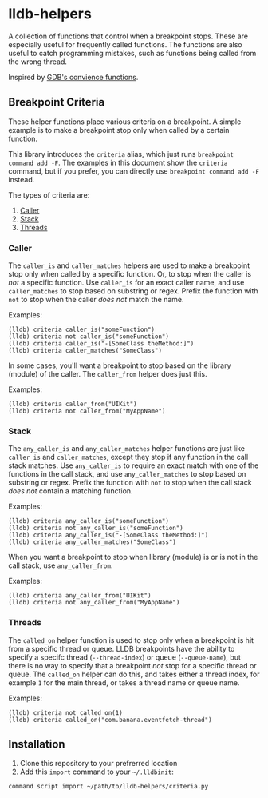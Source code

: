 # lldb-helpers

A collection of functions that control when a breakpoint stops. These are especially useful for frequently called functions. The functions are also useful to catch programming mistakes, such as functions being called from the wrong thread.

Inspired by [GDB's convience functions](https://sourceware.org/gdb/current/onlinedocs/gdb/Convenience-Funs.html).

## Breakpoint Criteria

These helper functions place various criteria on a breakpoint. A simple example is to make a breakpoint stop only when called by a certain function.

This library introduces the `criteria` alias, which just runs `breakpoint command add -F`. The examples in this document show the `criteria` command, but if you prefer, you can directly use `breakpoint command add -F` instead.

The types of criteria are:

1. [Caller](#caller)
2. [Stack](#stack)
3. [Threads](#threads)

### Caller

The `caller_is` and `caller_matches` helpers are used to make a breakpoint stop only when called by a specific function. Or, to stop when the caller is _not_ a specific function. Use `caller_is` for an exact caller name, and use `caller_matches` to stop based on substring or regex. Prefix the function with `not` to stop when the caller _does not_ match the name.

Examples:

```
(lldb) criteria caller_is("someFunction")
(lldb) criteria not caller_is("someFunction")
(lldb) criteria caller_is("-[SomeClass theMethod:]")
(lldb) criteria caller_matches("SomeClass")
```

In some cases, you'll want a breakpoint to stop based on the library (module) of the caller. The `caller_from` helper does just this.

Examples:

```
(lldb) criteria caller_from("UIKit")
(lldb) criteria not caller_from("MyAppName")
```

### Stack

The `any_caller_is` and `any_caller_matches` helper functions are just like `caller_is` and `caller_matches`, except they stop if any function in the call stack matches. Use `any_caller_is` to require an exact match with one of the functions in the call stack, and use `any_caller_matches` to stop based on substring or regex. Prefix the function with `not` to stop when the call stack _does not_ contain a matching function.

Examples:

```
(lldb) criteria any_caller_is("someFunction")
(lldb) criteria not any_caller_is("someFunction")
(lldb) criteria any_caller_is("-[SomeClass theMethod:]")
(lldb) criteria any_caller_matches("SomeClass")
```

When you want a breakpoint to stop when library (module) is or is not in the call stack, use `any_caller_from`.

Examples:

```
(lldb) criteria any_caller_from("UIKit")
(lldb) criteria not any_caller_from("MyAppName")
```

### Threads

The `called_on` helper function is used to stop only when a breakpoint is hit from a specific thread or queue. LLDB breakpoints have the ability to specify a specifc thread (`--thread-index`) or queue (`--queue-name`), but there is no way to specify that a breakpoint *not* stop for a specific thread or queue. The `called_on` helper can do this, and takes either a thread index, for example `1` for the main thread, or takes a thread name or queue name.

Examples:

```
(lldb) criteria not called_on(1)
(lldb) criteria called_on("com.banana.eventfetch-thread")
```

## Installation

1. Clone this repository to your prefrerred location
2. Add this `import` command to your `~/.lldbinit`:

```
command script import ~/path/to/lldb-helpers/criteria.py
```
